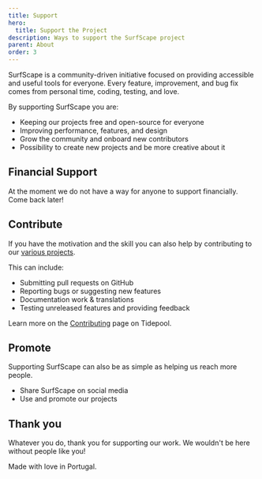 ```yaml
---
title: Support
hero:
  title: Support the Project
description: Ways to support the SurfScape project
parent: About
order: 3
---
```


SurfScape is a community-driven initiative focused on providing accessible and useful tools for everyone. Every feature, improvement, and bug fix comes from personal time, coding, testing, and love.

By supporting SurfScape you are:

- Keeping our projects free and open-source for everyone
- Improving performance, features, and design
- Grow the community and onboard new contributors
- Possibility to create new projects and be more creative about it

## Financial Support

At the moment we do not have a way for anyone to support financially. Come back later!

## Contribute

If you have the motivation and the skill you can also help by contributing to our [various projects](/projects).

This can include:

- Submitting pull requests on GitHub
- Reporting bugs or suggesting new features
- Documentation work & translations
- Testing unreleased features and providing feedback

Learn more on the [Contributing](https://surfscape.github.io/tidepool/contribute/) page on Tidepool.

## Promote

Supporting SurfScape can also be as simple as helping us reach more people.

- Share SurfScape on social media
- Use and promote our projects

## Thank you

Whatever you do, thank you for supporting our work. We wouldn't be here without people like you!

Made with love in Portugal.
